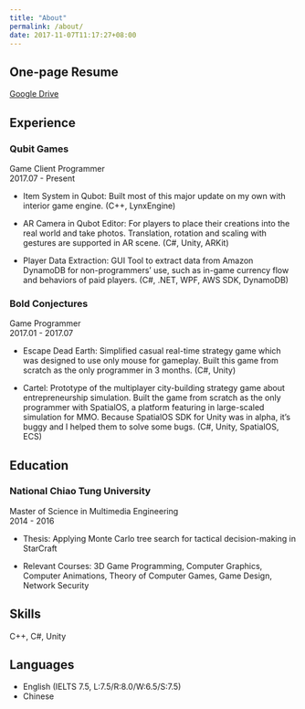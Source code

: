 ```yaml
---
title: "About"
permalink: /about/
date: 2017-11-07T11:17:27+08:00
---
```


## One-page Resume

[Google Drive](https://goo.gl/QB8KkP)

## Experience

### Qubit Games

Game Client Programmer  
2017.07 - Present

- Item System in Qubot: Built most of this major update on my own with interior game engine. (C++, LynxEngine)

- AR Camera in Qubot Editor: For players to place their creations into the real world and take photos. Translation, rotation and scaling with gestures are supported in AR scene. (C#, Unity, ARKit)

- Player Data Extraction: GUI Tool to extract data from Amazon DynamoDB for non-programmers’ use, such as in-game currency flow and behaviors of paid players. (C#, .NET, WPF, AWS SDK, DynamoDB)

### Bold Conjectures

Game Programmer  
2017.01 - 2017.07

- Escape Dead Earth: Simplified casual real-time strategy game which was designed to use only mouse for gameplay. Built this game from scratch as the only programmer in 3 months. (C#, Unity)

- Cartel: Prototype of the multiplayer city-building strategy game about entrepreneurship simulation. Built the game from scratch as the only programmer with SpatialOS, a platform featuring in large-scaled simulation for MMO. Because SpatialOS SDK for Unity was in alpha, it’s buggy and I helped them to solve some bugs. (C#, Unity, SpatialOS, ECS)

## Education

### National Chiao Tung University

Master of Science in Multimedia Engineering  
2014 - 2016

- Thesis: Applying Monte Carlo tree search for tactical decision-making in StarCraft

- Relevant Courses: 3D Game Programming, Computer Graphics, Computer Animations, Theory of Computer Games, Game Design, Network Security

## Skills

C++, C#, Unity

## Languages

- English (IELTS 7.5, L:7.5/R:8.0/W:6.5/S:7.5)
- Chinese
